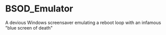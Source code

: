 # BSOD_Emulator
A devious Windows screensaver emulating a reboot loop with an infamous "blue screen of death"
